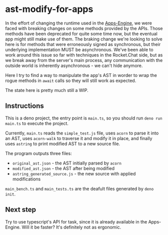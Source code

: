 # ast-modify-for-apps

In the effort of changing the runtime used in the [Apps-Engine](https://github.com/RocketChat/Rocket.Chat.Apps-engine), we were faced with breaking changes on some methods provided by the APIs. Those methods have been deprecated for quite some time now, but the eventual app might still make use of them. The braking change we're looking to solve here is for methods that were erroneously signed as synchronous, but their underlying implementation MUST be asynchronous. We've been able to work around this issue so far with techniques in the Rocket.Chat side, but as we break away from the server's main process, any communication with the outside world is inherently asynchronous - we can't hide anymore.

Here I try to find a way to manipulate the app's AST in worder to wrap the rogue methods in `await` calls so they will still work as expected.

The state here is pretty much still a WIP.

## Instructions

This is a deno project, the entry point is `main.ts`, so you should run `deno run main.ts` to execute the project.

Currently, `main.ts` reads the `simple_test.js` file, uses `acorn` to parse it into an AST, uses `acorn-walk` to traverse it and modify it in place, and finally uses `astring` to print modified AST to a new source file.

The program outputs three files:
- `original_ast.json` - the AST initially parsed by `acorn`
- `modified_ast.json` - the AST after being modified
- `astring_generated_source.js` - the new source with applied modifications

`main_bench.ts` and `main_tests.ts` are the deafult files generated by `deno init`.

## Next step

Try to use typescript's API for task, since it is already available in the Apps-Engine. Will it be faster? It's definitely not as ergonomic.
